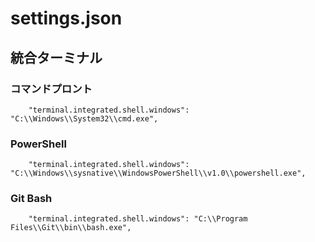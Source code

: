 # settings.json

## 統合ターミナル

### コマンドプロント
```
    "terminal.integrated.shell.windows": "C:\\Windows\\System32\\cmd.exe",
```

### PowerShell
```
    "terminal.integrated.shell.windows": "C:\\Windows\\sysnative\\WindowsPowerShell\\v1.0\\powershell.exe",
```

### Git Bash
```
    "terminal.integrated.shell.windows": "C:\\Program Files\\Git\\bin\\bash.exe",
```
